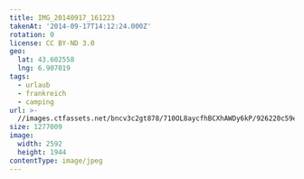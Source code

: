 ```yaml
---
title: IMG_20140917_161223
takenAt: '2014-09-17T14:12:24.000Z'
rotation: 0
license: CC BY-ND 3.0
geo:
  lat: 43.602558
  lng: 6.907019
tags:
  - urlaub
  - frankreich
  - camping
url: >-
  //images.ctfassets.net/bncv3c2gt878/710OL8aycfhBCXhAWDy6kP/926220c59e0d6394985688d394c9038f/img_20140917_161223_28278687966_o
size: 1277009
image:
  width: 2592
  height: 1944
contentType: image/jpeg
---
```


